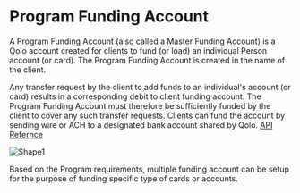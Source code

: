 # Program Funding Account

A Program Funding Account (also called a Master Funding Account) is a Qolo account created for clients to fund (or load) an individual Person account (or card). The Program Funding Account is created in the name of the client.

Any transfer request by the client to add funds to an individual&#39;s account (or card) results in a corresponding debit to client funding account. The Program Funding Account must therefore be sufficiently funded by the client to cover any such transfer requests. Clients can fund the account by sending wire or ACH to a designated bank account shared by Qolo. [API Refernce](https://devapi.qolopay.com/index.html#operation/CreateAccount)

![Shape1](RackMultipart20220324-4-btw0jy_html_9f3880f9bfb338dc.gif)

Based on the Program requirements, multiple funding account can be setup for the purpose of funding specific type of cards or accounts.